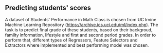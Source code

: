 ## Predicting students' scores
A dataset of Students' Performance in Math Class is chosen from UC Irvine Machine Learning Repository (https://archive.ics.uci.edu/ml/index.php). The task is to predict final grade of these students, based on their backgroud, familty information, lifestyle and first and second period grades. In order to perform that, different types of Regressors, Feature Selectors and Extractors where implemented and best performing model was chosen.
